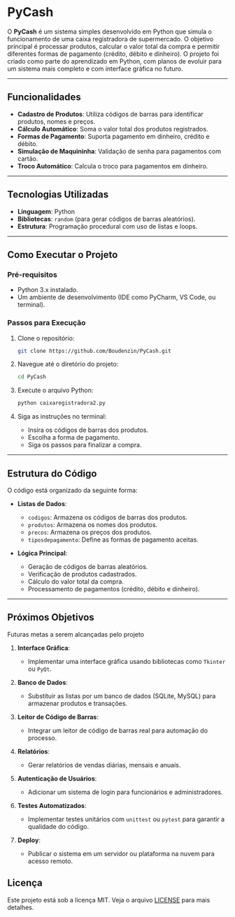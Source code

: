 # PyCash

O **PyCash** é um sistema simples desenvolvido em Python que simula o funcionamento de uma caixa registradora de supermercado. O objetivo principal é processar produtos, calcular o valor total da compra e permitir diferentes formas de pagamento (crédito, débito e dinheiro). O projeto foi criado como parte do aprendizado em Python, com planos de evoluir para um sistema mais completo e com interface gráfica no futuro.

---

## Funcionalidades

- **Cadastro de Produtos**: Utiliza códigos de barras para identificar produtos, nomes e preços.
- **Cálculo Automático**: Soma o valor total dos produtos registrados.
- **Formas de Pagamento**: Suporta pagamento em dinheiro, crédito e débito.
- **Simulação de Maquininha**: Validação de senha para pagamentos com cartão.
- **Troco Automático**: Calcula o troco para pagamentos em dinheiro.

---

## Tecnologias Utilizadas

- **Linguagem**: Python
- **Bibliotecas**: `random` (para gerar códigos de barras aleatórios).
- **Estrutura**: Programação procedural com uso de listas e loops.

---

## Como Executar o Projeto

### Pré-requisitos
- Python 3.x instalado.
- Um ambiente de desenvolvimento (IDE como PyCharm, VS Code, ou terminal).

### Passos para Execução

1. Clone o repositório:
   ```bash
   git clone https://github.com/Boudenzin/PyCash.git
   
2. Navegue até o diretório do projeto:
   ```bash
   cd PyCash
   ```

3. Execute o arquivo Python:
   ```bash
   python caixaregistradora2.py
   ```

4. Siga as instruções no terminal:
   - Insira os códigos de barras dos produtos.
   - Escolha a forma de pagamento.
   - Siga os passos para finalizar a compra.

---

## Estrutura do Código

O código está organizado da seguinte forma:

- **Listas de Dados**:
  - `codigos`: Armazena os códigos de barras dos produtos.
  - `produtos`: Armazena os nomes dos produtos.
  - `precos`: Armazena os preços dos produtos.
  - `tiposdepagamento`: Define as formas de pagamento aceitas.

- **Lógica Principal**:
  - Geração de códigos de barras aleatórios.
  - Verificação de produtos cadastrados.
  - Cálculo do valor total da compra.
  - Processamento de pagamentos (crédito, débito e dinheiro).

---

## Próximos Objetivos

Futuras metas a serem alcançadas pelo projeto

1. **Interface Gráfica**:
   - Implementar uma interface gráfica usando bibliotecas como `Tkinter` ou `PyQt`.

2. **Banco de Dados**:
   - Substituir as listas por um banco de dados (SQLite, MySQL) para armazenar produtos e transações.

3. **Leitor de Código de Barras**:
   - Integrar um leitor de código de barras real para automação do processo.

4. **Relatórios**:
   - Gerar relatórios de vendas diárias, mensais e anuais.

5. **Autenticação de Usuários**:
   - Adicionar um sistema de login para funcionários e administradores.

6. **Testes Automatizados**:
   - Implementar testes unitários com `unittest` ou `pytest` para garantir a qualidade do código.

7. **Deploy**:
   - Publicar o sistema em um servidor ou plataforma na nuvem para acesso remoto.

## Licença

Este projeto está sob a licença MIT. Veja o arquivo [LICENSE](LICENSE) para mais detalhes.



